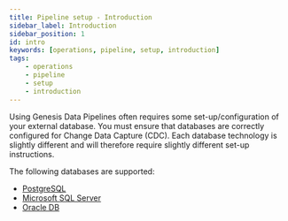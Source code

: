 ```yaml
---
title: Pipeline setup - Introduction
sidebar_label: Introduction
sidebar_position: 1
id: intro
keywords: [operations, pipeline, setup, introduction]
tags:
    - operations
    - pipeline
    - setup
    - introduction
---
```


Using Genesis Data Pipelines often requires some set-up/configuration of your external database. You must ensure that databases are correctly configured for Change Data Capture (CDC). Each database technology is slightly different and will therefore require slightly different set-up instructions.

The following databases are supported:

- [PostgreSQL](../../../operations/pipeline-setup/postgres)
- [Microsoft SQL Server](../../../operations/pipeline-setup/mssql)
- [Oracle DB](../../../operations/pipeline-setup/oracle)
